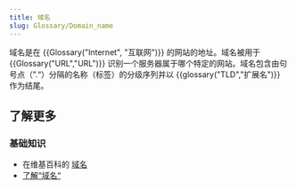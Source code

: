 ```yaml
---
title: 域名
slug: Glossary/Domain_name
---
```


域名是在 {{Glossary("Internet", "互联网")}} 的网站的地址。域名被用于 {{Glossary("URL","URL")}} 识别一个服务器属于哪个特定的网站。域名包含由句号点（”.“）分隔的名称（标签）的分级序列并以 {{glossary("TLD","扩展名")}} 作为结尾。

## 了解更多

### **基础知识**

- 在维基百科的 [域名](https://zh.wikipedia.org/wiki/域名)
- [了解“域名“](/zh-CN/Learn/Understanding_domain_names)
